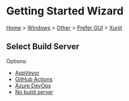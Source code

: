 <!--
GENERATED FILE - DO NOT EDIT
This file was generated by [MarkdownSnippets](https://github.com/SimonCropp/MarkdownSnippets).
Source File: /docs/mdsource/wiz/Windows_Other_Gui_Xunit.source.md
To change this file edit the source file and then run MarkdownSnippets.
-->

# Getting Started Wizard

[Home](/docs/wiz/readme.md) > [Windows](Windows.md) > [Other](Windows_Other.md) > [Prefer GUI](Windows_Other_Gui.md) > [Xunit](Windows_Other_Gui_Xunit.md)

## Select Build Server

Options:
 * [AppVeyor](Windows_Other_Gui_Xunit_AppVeyor.md)
 * [GitHub Actions](Windows_Other_Gui_Xunit_GitHubActions.md)
 * [Azure DevOps](Windows_Other_Gui_Xunit_AzureDevOps.md)
 * [No build server](Windows_Other_Gui_Xunit_None.md)
